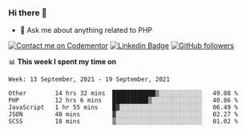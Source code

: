 ### Hi there 👋

<!--
**mustafaculban/mustafaculban** is a ✨ _special_ ✨ repository because its `README.md` (this file) appears on your GitHub profile.

Here are some ideas to get you started:

- 🌱 I’m currently learning ...
- 👯 I’m looking to collaborate on ...
- 🤔 I’m looking for help with ...
- 📫 How to reach me: ...
- 😄 Pronouns: ...
- ⚡ Fun fact: ...

-->
- 💬 Ask me about anything related to PHP

[![Contact me on Codementor](https://www.codementor.io/m-badges/karamusluk/book-session.svg)](https://www.codementor.io/@karamusluk?refer=badge)
[![Linkedin Badge](https://img.shields.io/badge/-Mustafa%20Culban-blue?style=social&logo=Linkedin&logoColor=blue&link=https://www.linkedin.com/in/mustafaculban/)](https://www.linkedin.com/in/mustafaculban/) 
[![GitHub followers](https://img.shields.io/github/followers/karamusluk?label=Follow&style=social)](https://github.com/karamusluk/?tab=follow)


📊 **This week I spent my time on**
<!--START_SECTION:waka-->
```text
Week: 13 September, 2021 - 19 September, 2021

Other        14 hrs 32 mins  ████████████▒░░░░░░░░░░░░   49.08 % 
PHP          12 hrs 6 mins   ██████████▒░░░░░░░░░░░░░░   40.86 % 
JavaScript   1 hr 55 mins    █▓░░░░░░░░░░░░░░░░░░░░░░░   06.49 % 
JSON         40 mins         ▓░░░░░░░░░░░░░░░░░░░░░░░░   02.27 % 
SCSS         18 mins         ▒░░░░░░░░░░░░░░░░░░░░░░░░   01.02 % 
```
<!--END_SECTION:waka-->

